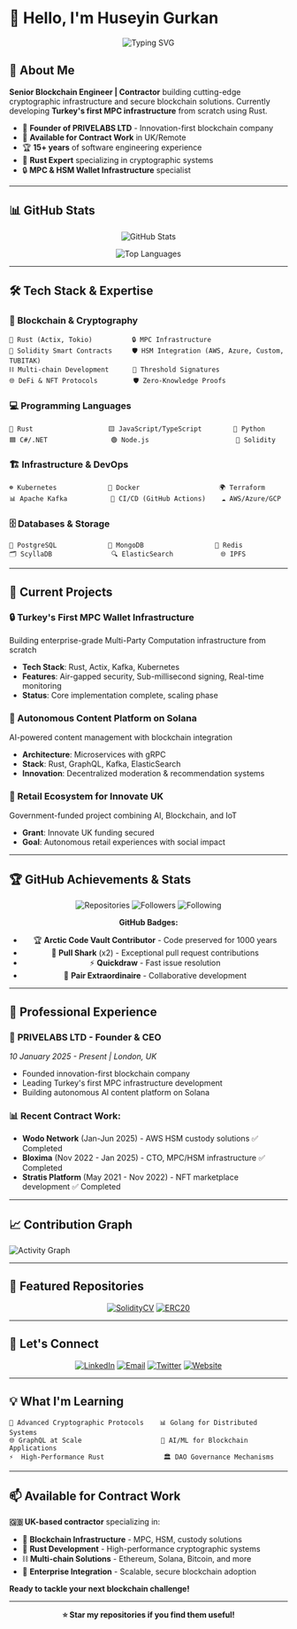 # 👋 Hello, I'm Huseyin Gurkan

<div align="center">

![Typing SVG](https://readme-typing-svg.herokuapp.com?font=Fira+Code&weight=500&size=28&pause=1000&color=2196F3&center=true&vCenter=true&width=600&lines=Senior+Blockchain+Engineer;Contractor+%7C+MPC+%26+HSM+Expert;Rust+%26+Node.js+Specialist)

</div>

## 🚀 About Me

**Senior Blockchain Engineer | Contractor** building cutting-edge cryptographic infrastructure and secure blockchain solutions. Currently developing **Turkey's first MPC infrastructure** from scratch using Rust.

- 🔐 **Founder of PRIVELABS LTD** - Innovation-first blockchain company
- 💼 **Available for Contract Work** in UK/Remote
- 🏆 **15+ years** of software engineering experience
- 🦀 **Rust Expert** specializing in cryptographic systems
- 🔒 **MPC & HSM Wallet Infrastructure** specialist

---

## 📊 GitHub Stats

<div align="center">

![GitHub Stats](https://github-readme-stats.vercel.app/api?username=hu53yin&show_icons=true&theme=tokyonight&hide_border=true&count_private=true)

![Top Languages](https://github-readme-stats.vercel.app/api/top-langs/?username=hu53yin&layout=compact&theme=tokyonight&hide_border=true&langs_count=8)

</div>

---

## 🛠️ Tech Stack & Expertise

### 🔐 Blockchain & Cryptography
```
🦀 Rust (Actix, Tokio)          🔒 MPC Infrastructure
📜 Solidity Smart Contracts     🛡️ HSM Integration (AWS, Azure, Custom, TUBITAK)
⛓️ Multi-chain Development      🔐 Threshold Signatures
🌐 DeFi & NFT Protocols         🛡️ Zero-Knowledge Proofs
```

### 💻 Programming Languages
```
🦀 Rust                   🟨 JavaScript/TypeScript        🐍 Python
🟦 C#/.NET                🟢 Node.js                      📜 Solidity
```

### 🏗️ Infrastructure & DevOps
```
☸️ Kubernetes             🐳 Docker                    🌍 Terraform
📊 Apache Kafka           🔄 CI/CD (GitHub Actions)    ☁️ AWS/Azure/GCP
```

### 🗄️ Databases & Storage
```
🐘 PostgreSQL             🍃 MongoDB                  🔴 Redis
🗂️ ScyllaDB               🔍 ElasticSearch            🌐 IPFS
```

---

## 🎯 Current Projects

### 🔒 Turkey's First MPC Wallet Infrastructure
Building enterprise-grade Multi-Party Computation infrastructure from scratch
- **Tech Stack**: Rust, Actix, Kafka, Kubernetes
- **Features**: Air-gapped security, Sub-millisecond signing, Real-time monitoring
- **Status**: Core implementation complete, scaling phase

### 🤖 Autonomous Content Platform on Solana
AI-powered content management with blockchain integration
- **Architecture**: Microservices with gRPC
- **Stack**: Rust, GraphQL, Kafka, ElasticSearch
- **Innovation**: Decentralized moderation & recommendation systems

### 🏪 Retail Ecosystem for Innovate UK
Government-funded project combining AI, Blockchain, and IoT
- **Grant**: Innovate UK funding secured
- **Goal**: Autonomous retail experiences with social impact

---

## 🏆 GitHub Achievements & Stats

<div align="center">

![Repositories](https://img.shields.io/badge/Repositories-73-blue?style=for-the-badge&logo=github)
![Followers](https://img.shields.io/badge/Followers-142-green?style=for-the-badge&logo=github)
![Following](https://img.shields.io/badge/Following-258-orange?style=for-the-badge&logo=github)

**GitHub Badges:**
- 🏆 **Arctic Code Vault Contributor** - Code preserved for 1000 years
- 🦈 **Pull Shark** (x2) - Exceptional pull request contributions  
- ⚡ **Quickdraw** - Fast issue resolution
- 👥 **Pair Extraordinaire** - Collaborative development

</div>

---

## 💼 Professional Experience

### 🏢 **PRIVELABS LTD** - Founder & CEO
*10 January 2025 - Present | London, UK*
- Founded innovation-first blockchain company
- Leading Turkey's first MPC infrastructure development
- Building autonomous AI content platform on Solana

### 📊 **Recent Contract Work:**
- **Wodo Network** (Jan-Jun 2025) - AWS HSM custody solutions ✅ Completed
- **Bloxima** (Nov 2022 - Jan 2025) - CTO, MPC/HSM infrastructure ✅ Completed
- **Stratis Platform** (May 2021 - Nov 2022) - NFT marketplace development ✅ Completed

---

## 📈 Contribution Graph

![Activity Graph](https://github-readme-activity-graph.vercel.app/graph?username=hu53yin&theme=tokyo-night&hide_border=true)

---

## 🌟 Featured Repositories

<div align="center">

[![SolidityCV](https://github-readme-stats.vercel.app/api/pin/?username=hu53yin&repo=SolidityCV&theme=tokyonight&hide_border=true)](https://github.com/hu53yin/SolidityCV)
[![ERC20](https://github-readme-stats.vercel.app/api/pin/?username=hu53yin&repo=ERC20&theme=tokyonight&hide_border=true)](https://github.com/hu53yin/ERC20)

</div>

---

## 🤝 Let's Connect

<div align="center">

[![LinkedIn](https://img.shields.io/badge/LinkedIn-0077B5?style=for-the-badge&logo=linkedin&logoColor=white)](https://linkedin.com/in/huseyingurkan)
[![Email](https://img.shields.io/badge/Email-D14836?style=for-the-badge&logo=gmail&logoColor=white)](mailto:huseyingurkan@gmail.com)
[![Twitter](https://img.shields.io/badge/Twitter-1DA1F2?style=for-the-badge&logo=twitter&logoColor=white)](https://twitter.com/huseyingurkan)
[![Website](https://img.shields.io/badge/Website-000000?style=for-the-badge&logo=About.me&logoColor=white)](https://privelabs.co.uk)

</div>

---

## 💡 What I'm Learning

```
🔗 Advanced Cryptographic Protocols    📊 Golang for Distributed Systems
🌐 GraphQL at Scale                    🤖 AI/ML for Blockchain Applications  
⚡  High-Performance Rust               🏛️ DAO Governance Mechanisms
```

---

## 📫 Available for Contract Work

**🇬🇧 UK-based contractor** specializing in:
- 🔐 **Blockchain Infrastructure** - MPC, HSM, custody solutions
- 🦀 **Rust Development** - High-performance cryptographic systems  
- ⛓️ **Multi-chain Solutions** - Ethereum, Solana, Bitcoin, and more
- 🏢 **Enterprise Integration** - Scalable, secure blockchain adoption

**Ready to tackle your next blockchain challenge!**

---

<div align="center">

**⭐ Star my repositories if you find them useful!**

</div>
